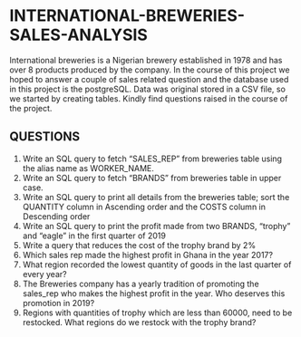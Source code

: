 # **INTERNATIONAL-BREWERIES-SALES-ANALYSIS**
International breweries is a Nigerian brewery established in 1978 and has over 8 products produced by the company. 
In the course of this project we hoped to answer a couple of sales related question and the database used in this project is the postgreSQL.
Data was original stored in a CSV file, so we started by creating tables. Kindly find questions raised in the course of the project.

## **QUESTIONS**

1. Write an SQL query to fetch “SALES_REP” from breweries  table using the alias name as WORKER_NAME.
2. Write an SQL query to fetch “BRANDS” from breweries table in upper case.
3. Write an SQL query to print all details from the breweries table; sort the QUANTITY column in Ascending order and the COSTS column in Descending order
4. Write an SQL query to print the profit made from two BRANDS, “trophy” and “eagle” in the first quarter of 2019
5. Write a query that reduces the cost of the trophy brand by 2%
6. Which sales rep made the highest profit in Ghana in the year 2017?
7. What region recorded the lowest quantity of goods in the last quarter of every year?
8. The Breweries company has a yearly tradition of promoting the sales_rep who makes the highest profit in the year. Who deserves this promotion in 2019?
9. Regions with quantities of trophy which are less than 60000, need to be restocked. What regions do we restock with the trophy brand?
